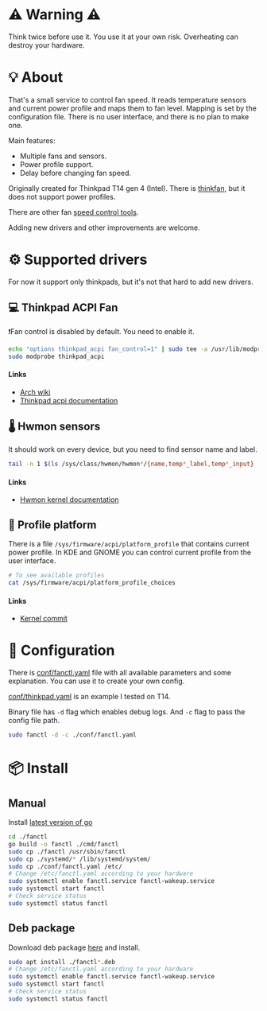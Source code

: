 # ⚠️ Warning ⚠️

Think twice before use it. You use it at your own risk.
Overheating can destroy your hardware.

# 💡 About

That's a small service to control fan speed. It reads temperature sensors and current power profile and maps them to fan level. Mapping is set by the configuration file. There is no user interface, and there is no plan to make one.

Main features:

* Multiple fans and sensors.
* Power profile support.
* Delay before changing fan speed.

Originally created for Thinkpad T14 gen 4 (Intel). There is [thinkfan](https://github.com/vmatare/thinkfan), but it does not support power profiles.

There are other fan [speed control tools](https://wiki.archlinux.org/title/fan_speed_control).

Adding new drivers and other improvements are welcome.

# ⚙️ Supported drivers

For now it support only thinkpads, but it's not that hard to add new drivers.

## 💻  Thinkpad ACPI Fan

❗Fan control is disabled by default. You need to enable it.

```bash
echo "options thinkpad_acpi fan_control=1" | sudo tee -a /usr/lib/modprobe.d/thinkpad_acpi.conf
sudo modprobe thinkpad_acpi
```

#### Links

* [Arch wiki](https://wiki.archlinux.org/title/fan_speed_control#ThinkPad_laptops)
* [Thinkpad acpi documentation](https://www.kernel.org/doc/Documentation/laptops/thinkpad-acpi.txt)

## 🌡️ Hwmon sensors

It should work on every device, but you need to find sensor name and label.

```bash
tail -n 1 $(ls /sys/class/hwmon/hwmon*/{name,temp*_label,temp*_input} | sort)
```

#### Links

* [Hwmon kernel documentation](https://www.kernel.org/doc/Documentation/hwmon/sysfs-interface)

## 🚀 Profile platform

There is a file `/sys/firmware/acpi/platform_profile` that contains current power profile. In KDE and GNOME you can control current profile from the user interface.

```bash
# To see available profiles
cat /sys/firmware/acpi/platform_profile_choices
```

#### Links

* [Kernel commit](https://patchwork.kernel.org/project/linux-acpi/patch/20201218174759.667457-2-markpearson@lenovo.com/)

# 🧪 Configuration

There is [conf/fanctl.yaml](conf/fanctl.yaml) file with all available parameters and some explanation. You can use it to create your own config.

[conf/thinkpad.yaml](conf/thinkpad.yaml) is an example I tested on T14.

Binary file has `-d` flag which enables debug logs. And `-c` flag to pass the config file path.

```bash
sudo fanctl -d -c ./conf/fanctl.yaml
```

# 📦 Install

## Manual

Install [latest version of go](https://go.dev/doc/install)

```bash
cd ./fanctl
go build -o fanctl ./cmd/fanctl
sudo cp ./fanctl /usr/sbin/fanctl
sudo cp ./systemd/* /lib/systemd/system/
sudo cp ./conf/fanctl.yaml /etc/
# Change /etc/fanctl.yaml according to your hardware
sudo systemctl enable fanctl.service fanctl-wakeup.service
sudo systemctl start fanctl
# Check service status
sudo systemctl status fanctl
```

## Deb package

Download deb package [here](https://github.com/IvanSafonov/fanctl/releases) and install. 

```bash
sudo apt install ./fanctl*.deb
# Change /etc/fanctl.yaml according to your hardware
sudo systemctl enable fanctl.service fanctl-wakeup.service
sudo systemctl start fanctl
# Check service status
sudo systemctl status fanctl
```
